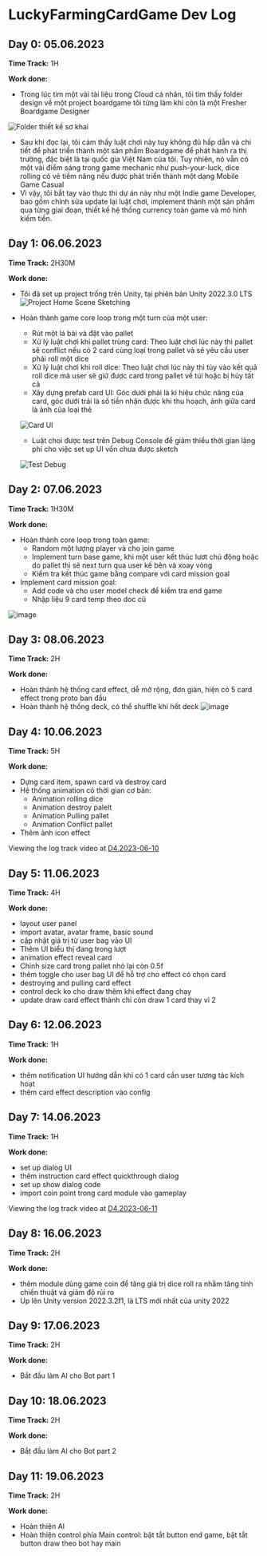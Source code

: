 # LuckyFarmingCardGame Dev Log

## Day 0: 05.06.2023

**Time Track:** 1H

**Work done:**
- Trong lúc tìm một vài tài liệu trong Cloud cá nhân, tôi tìm thấy folder design về một project boardgame tôi từng làm khi còn là một Fresher Boardgame Designer

![Folder thiết kế sơ khai](https://github.com/DangHoang2109/LuckyFarmingCardGame/assets/32613745/8e98c314-ca4b-409b-a338-e7b6d02996c2)

- Sau khi đọc lại, tôi cảm thấy luật chơi này tuy không đủ hấp dẫn và chi tiết để phát triển thành một sản phẩm Boardgame để phát hành ra thị trường, đặc biệt là tại quốc gia Việt Nam của tôi. Tuy nhiên, nó vẫn có một vài điểm sáng trong game mechanic như push-your-luck, dice rolling có vẻ tiềm năng nếu được phát triển thành một dạng Mobile Game Casual
- Vì vậy, tôi bắt tay vào thực thi dự án này như một Indie game Developer, bao gồm chỉnh sửa update lại luật chơi, implement thành một sản phẩm qua từng giai đoạn, thiết kế hệ thống currency toàn game và mô hình kiếm tiền. 


## Day 1: 06.06.2023

**Time Track:** 2H30M

**Work done:**
- Tôi đã set up project trống trên Unity, tại phiên bản Unity 2022.3.0 LTS
![Project Home Scene Sketching](https://github.com/DangHoang2109/LuckyFarmingCardGame/assets/32613745/14b41152-2582-4d2e-833c-9f2665293b8a)

- Hoàn thành game core loop trong một turn của một user:
  - Rút một lá bài và đặt vào pallet
  - Xử lý luật chơi khi pallet trùng card: Theo luật chơi lúc này thì pallet sẽ conflict nếu có 2 card cùng loại trong pallet và sẽ yêu cầu user phải roll một dice
  - Xử lý luật chơi khi roll dice: Theo luật chơi lúc này thì tùy vào kết quả roll dice mà user sẽ giữ được card trong pallet về túi hoặc bị hủy tất cả
  - Xây dựng prefab card UI: Góc dưới phải là kí hiệu chức năng của card, góc dưới trái là số tiền nhận được khi thu hoạch, ảnh giữa card là ảnh của loại thẻ
  
  ![Card UI](https://github.com/DangHoang2109/LuckyFarmingCardGame/assets/32613745/77aa35a1-0ef6-4d5f-97c2-4a1f931ef6d6)
  
  - Luật choi được test trên Debug Console để giảm thiểu thời gian lãng phí cho việc set up UI vốn chưa được sketch

  ![Test Debug](https://github.com/DangHoang2109/LuckyFarmingCardGame/assets/32613745/06e4f87f-1767-4531-b2ce-cfb7a202e04d)
  
  
## Day 2: 07.06.2023

**Time Track:** 1H30M

**Work done:**
- Hoàn thành core loop trong toàn game:
  - Random một lượng player và cho join game
  - Implement turn base game, khi một user kết thúc lươt chủ động hoặc do pallet thì sẽ next turn qua user kế bên và xoay vòng
  - Kiểm tra kết thúc game bằng compare với card mission goal
- Implement card mission goal:
  - Add code và cho user model check để kiểm tra end game
  - Nhập liệu 9 card temp theo doc cũ
  
![image](https://github.com/DangHoang2109/LuckyFarmingCardGame/assets/32613745/0a6a1e0d-0579-4fc8-9c0d-bae6c27915d9)

## Day 3: 08.06.2023
**Time Track:** 2H

**Work done:**
- Hoàn thành hệ thống card effect, dễ mở rộng, đơn giản, hiện có 5 card effect trong proto ban đầu
- Hoàn thành hệ thống deck, có thể shuffle khi hết deck
![image](https://github.com/DangHoang2109/LuckyFarmingCardGame/assets/32613745/bc839f8e-6d92-403f-aeb6-8b6161980232)

## Day 4: 10.06.2023
**Time Track:** 5H

**Work done:**
- Dựng card item, spawn card và destroy card
- Hệ thống animation có thời gian cơ bản: 
  -  Animation rolling dice
  -  Animation destroy palelt
  -  Animation Pulling pallet
  -  Animation Conflict pallet
-  Thêm ảnh icon effect

Viewing the log track video at [D4.2023-06-10](https://drive.google.com/drive/folders/1kEiFyYvTiatmA-t5n3pk2L3kSWNORuYo?usp=sharing)


## Day 5: 11.06.2023
**Time Track:** 4H

**Work done:**
- layout user panel
- import avatar, avatar frame, basic sound
- cập nhật giá trị từ user bag vào UI
- Thêm UI biểu thị đang trong lượt
- animation effect reveal card
- Chỉnh size card trong pallet nhỏ lại còn 0.5f
- thêm toggle cho user bag UI để hỗ trợ cho effect có chọn card
- destroying and pulling card effect
- control deck ko cho draw thêm khi effect đang chạy
- update draw card effect thành chỉ còn draw 1 card thay vì 2

## Day 6: 12.06.2023
**Time Track:** 1H

**Work done:**
- thêm notification UI hướng dẫn khi có 1 card cần user tương tác kích hoạt
- thêm card effect description vào config

## Day 7: 14.06.2023
**Time Track:** 1H

**Work done:**
- set up dialog UI
- thêm instruction card effect quickthrough dialog
- set up show dialog code
- import coin point trong card module vào gameplay

Viewing the log track video at [D4.2023-06-11](https://drive.google.com/drive/folders/1kEiFyYvTiatmA-t5n3pk2L3kSWNORuYo?usp=sharing)

## Day 8: 16.06.2023
**Time Track:** 2H

**Work done:**
- thêm module dùng game coin để tăng giá trị dice roll ra nhằm tăng tính chiến thuật và giảm độ rủi ro
- Up lên Unity version 2022.3.2f1, là LTS mới nhất của unity 2022

## Day 9: 17.06.2023
**Time Track:** 2H

**Work done:**
- Bắt đầu làm AI cho Bot part 1


## Day 10: 18.06.2023
**Time Track:** 2H

**Work done:**
- Bắt đầu làm AI cho Bot part 2
  
## Day 11: 19.06.2023
**Time Track:** 2H

**Work done:**
- Hoàn thiện AI
- Hoàn thiện control phía Main control: bật tắt button end game, bật tắt button draw theo bot hay main
